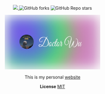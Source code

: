 <p align="center">
<a href="https://app.netlify.com/sites/doctorwu/deploys">
<img src="https://api.netlify.com/api/v1/badges/011da457-9ec5-41a8-ae63-733574c63873/deploy-status"></img>
</a>
<img alt="GitHub forks" src="https://img.shields.io/github/forks/Doctor-wu/Wh04m1">
<img alt="GitHub Repo stars" src="https://img.shields.io/github/stars/Doctor-wu/Wh04m1">
</p>
<p align="center">
  <img src='./public/og.svg' height='180'/>
</p>
<p align="center">
  This is my personal <a href="https://doctorwu.info">website</a>
</p>
<p align="center">
  <b>License</b>
  <a href="http://opensource.org/licenses/MIT">MIT</a>
</p>
